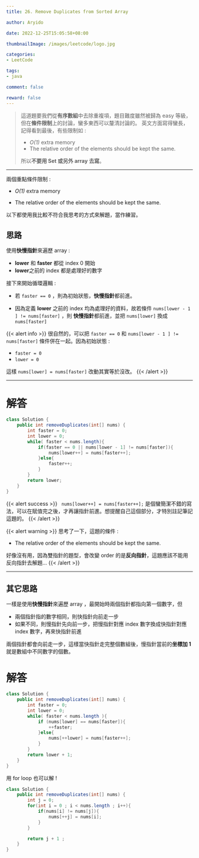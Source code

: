 ```yaml
---
title: 26. Remove Duplicates from Sorted Array

author: Aryido

date: 2022-12-25T15:05:58+08:00

thumbnailImage: /images/leetcode/logo.jpg

categories:
- LeetCode

tags:
- java

comment: false

reward: false
---
```

<!--BODY-->
> 這道題要我們從**有序數組**中去除重複項，題目難度雖然被歸為 easy 等級，但在**條件限制**上的討論，蠻多東西可以釐清討論的。 英文方面寫得蠻長，記得看到最後，有些限制如 :
> - *O(1)* extra memory
> - The relative order of the elements should be kept the same.
>
> 所以**不要用 Set 或另外 array 去寫**。


<!--more-->

---
兩個重點條件限制 :
- *O(1)* extra memory

- The relative order of the elements should be kept the same.

以下都使用我比較不符合我思考的方式來解題，當作練習。

## 思路
使用**快慢指針**來遍歷 array :
- **lower** 和 **faster** 都從 index 0 開始
- **lower**之前的 index 都是處理好的數字

接下來開始循環邏輯 :

- 若 ```faster == 0``` ，則為初始狀態，**快慢指針**都前進。

- 因為定義 **lower** 之前的 index 均為處理好的資料，故若條件 ```nums[lower - 1 ] != nums[faster]``` ，則 **快慢指針**都前進，並把 ```nums[lower]``` 換成  ```nums[faster]```

{{< alert info >}}
很自然的，可以把 ```faster == 0``` 和 ```nums[lower - 1 ] != nums[faster]``` 條件併在一起。因為初始狀態 :
-  ``` faster = 0 ```
-  ``` lower = 0 ```

這樣 ```nums[lower] = nums[faster]``` 改動其實等於沒改。
{{< /alert >}}

---

# 解答
```java
class Solution {
    public int removeDuplicates(int[] nums) {
        int faster = 0;
        int lower = 0;
        while( faster < nums.length){
            if(faster == 0 || nums[lower - 1] != nums[faster]){
                nums[lower++] = nums[faster++];
            }else{
                faster++;
            }
        }
        return lower;
    }
}
```
{{< alert success >}}
``` nums[lower++] = nums[faster++];``` 是個蠻簡潔不錯的寫法，可以在賦值完之後，才再讓指針前進。想提醒自己這個部分，才特別註記筆記這題的。
{{< /alert >}}

{{< alert warning >}}
思考了一下，這題的條件 :
- The relative order of the elements should be kept the same.

好像沒有用，因為雙指針的題型，會改變 order 的是**反向指針**，這題應該不能用反向指針去解題...
{{< /alert >}}

---

## 其它思路
一樣是使用**快慢指針**來遍歷 array ，最開始時兩個指針都指向第一個數字，但
- 兩個指針指的數字相同，則快指針向前走一步
- 如果不同，則慢指針先向前一步，把慢指針對應 index 數字換成快指針對應 index 數字，再來快指針前進

兩個指針都會向前走一步，這樣當快指針走完整個數組後，慢指針當前的**坐標加 1** 就是數組中不同數字的個數。

# 解答
```java
class Solution {
    public int removeDuplicates(int[] nums) {
        int faster = 0;
        int lower = 0;
        while( faster < nums.length ){
            if (nums[lower] == nums[faster]){
                ++faster;
            }else{
                nums[++lower] = nums[faster++];
            }
        }
        return lower + 1;
    }
}
```

用 for loop 也可以解 !

```java
class Solution {
    public int removeDuplicates(int[] nums) {
        int j = 0;
        for(int i = 0 ; i < nums.length ; i++){
            if(nums[i] != nums[j]){
                nums[++j] = nums[i];
            }
        }

        return j + 1 ;
    }
}
```
